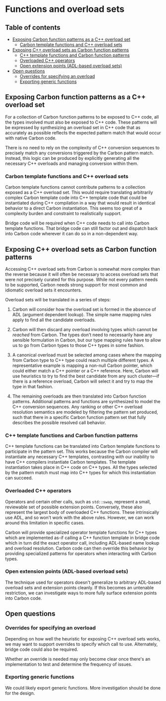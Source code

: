 # Functions and overload sets

<!--
Part of the Carbon Language project, under the Apache License v2.0 with LLVM
Exceptions. See /LICENSE for license information.
SPDX-License-Identifier: Apache-2.0 WITH LLVM-exception
-->

## Table of contents

<!-- toc -->

- [Exposing Carbon function patterns as a C++ overload set](#exposing-carbon-function-patterns-as-a-c-overload-set)
  - [Carbon template functions and C++ overload sets](#carbon-template-functions-and-c-overload-sets)
- [Exposing C++ overload sets as Carbon function patterns](#exposing-c-overload-sets-as-carbon-function-patterns)
  - [C++ template functions and Carbon function patterns](#c-template-functions-and-carbon-function-patterns)
  - [Overloaded C++ operators](#overloaded-c-operators)
  - [Open extension points (ADL-based overload sets)](#open-extension-points-adl-based-overload-sets)
- [Open questions](#open-questions)
  - [Overrides for specifying an overload](#overrides-for-specifying-an-overload)
  - [Exporting generic functions](#exporting-generic-functions)

<!-- tocstop -->

## Exposing Carbon function patterns as a C++ overload set

For a collection of Carbon function patterns to be exposed to C++ code, all the
types involved must also be exposed to C++ code. These patterns will be
expressed by synthesizing an overload set in C++ code that as accurately as
possible reflects the expected pattern match that would occur with native Carbon
code.

There is no need to rely on the complexity of C++ conversion sequences to
precisely match any conversions triggered by the Carbon pattern match. Instead,
this logic can be produced by explicitly generating all the necessary C++
overloads and managing conversion within them.

### Carbon template functions and C++ overload sets

Carbon template functions cannot contribute patterns to a collection exposed as
a C++ overload set. This would require translating arbitrarily complex Carbon
template code into C++ template code that could be instantiated during C++
compilation in a way that would result in identical behavior to a direct Carbon
instantiation. This seems too great of a complexity burden and constraint to
realistically support.

Bridge code will be required when C++ code needs to call into Carbon template
functions. That bridge code can still factor out and dispatch back into Carbon
code wherever it can do so in a non-dependent way.

## Exposing C++ overload sets as Carbon function patterns

Accessing C++ overload sets from Carbon is somewhat more complex than the
reverse because it will often be necessary to access overload sets that were not
precisely curated for this purpose. While not every pattern needs to be
supported, Carbon needs strong support for most common and idiomatic overload
sets it encounters.

Overload sets will be translated in a series of steps:

1. Carbon will consider how the overload set is formed in the absence of ADL
   (argument dependent lookup). The simple name mapping rules apply to find all
   the candidate overloads.

2. Carbon will then discard any overload involving types which cannot be
   _reached_ from Carbon. The types don't need to necessarily have any sensible
   formulation in Carbon, but our type mapping rules have to allow us to go from
   Carbon types to those C++ types in some fashion.

3. A canonical overload must be selected among cases where the mapping from
   Carbon type to C++ type could reach multiple different types. A
   representative example is mapping a non-null Carbon pointer, which could
   either match a C++ pointer or a C++ reference. Here, Carbon will use
   heuristics to try to find the best candidate from any such cluster—if there
   is a reference overload, Carbon will select it and try to map the type in
   that fashion.

4. The remaining overloads are then translated into Carbon function patterns.
   Additional patterns and functions are synthesized to model the C++ conversion
   sequences. Any ranking or other C++ overload resolution semantics are modeled
   by filtering the pattern set produced, such that there in a specific Carbon
   function pattern set that fully describes the possible resolved call
   behavior.

### C++ template functions and Carbon function patterns

C++ template functions can be translated into Carbon template functions to
participate in the pattern set. This works because the Carbon compiler will
instantiate any necessary C++ templates, contrasting with our inability to have
C++ compilers instantiate Carbon templates. The template instantiation takes
place in C++ code on C++ types. All the types selected by the pattern match must
map into C++ types for which this instantiation can succeed.

### Overloaded C++ operators

Operators and certain other calls, such as `std::swap`, represent a small,
reviewable set of possible extension points. Conversely, these also represent
the largest body of overloaded C++ functions. These intrinsically use ADL, and
so won't work with the above rules. However, we can work around this limitation
in specific cases.

Carbon will provide specialized operator template functions for C++ types which
are implemented as-if calling a C++ function template in bridge code which in
turn did the exact operator call, including ADL-based name lookup and overload
resolution. Carbon code can then override this behavior by providing specialized
patterns for operators when interacting with Carbon types.

### Open extension points (ADL-based overload sets)

The technique used for operators doesn't generalize to arbitrary ADL-based
overload sets and extension points cleanly. If this becomes an untenable
restriction, we can investigate ways to more fully surface extension points into
Carbon code.

## Open questions

### Overrides for specifying an overload

Depending on how well the heuristic for exposing C++ overload sets works, we may
want to support overrides to specify which call to use. Alternately, bridge code
could also be required.

Whether an override is needed may only become clear once there's an
implementation to test and determine the frequency of issues.

### Exporting generic functions

We could likely export generic functions. More investigation should be done for
the design.

